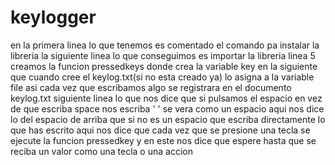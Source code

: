 # keylogger
en la primera linea lo que tenemos es comentado el comando pa instalar la libreria
la siguiente linea lo que conseguimos es importar la libreria 
linea 5 creamos la funcion pressedkeys donde crea la variable key
en la siguiente que cuando cree el keylog.txt(si no esta creado ya) lo asigna a la variable file asi cada vez que escribamos algo se registrara en el documento keylog.txt
siguiente linea lo que nos dice que si pulsamos el espacio en vez de que escriba space nos escriba ' ' se vera como un espacio
aqui nos dice lo del espacio de arriba
que si no es un espacio
que escriba directamente lo que has escrito
aqui nos dice que cada vez que se presione una tecla se ejecute la funcion pressedkey
y en este nos dice que espere hasta que se reciba un valor como una tecla o una accion
